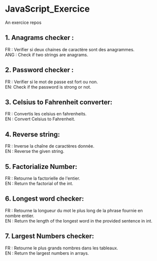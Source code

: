 # JavaScript_Exercice
An exercice repos

## 1. Anagrams checker :
FR :  Verifier si deux chaines de caractère sont des anagrammes.  
ANG : Check if two strings are anagrams.

## 2. Password checker :
FR : Verifier si le mot de passe est fort ou non.  
EN: Check if the password is strong or not. 

## 3. Celsius to Fahrenheit converter:
FR : Convertis les celsius en fahrenheits.  
EN : Convert Celsius to Fahrenheit.

## 4. Reverse string:
FR : Inverse la chaîne de caractères donnée.      
EN : Reverse the given string.

## 5. Factorialize Number:
FR : Retourne la factorielle de l'entier.      
EN : Return the factorial of the int. 

## 6. Longest word checker:
FR : Retourne la longueur du mot le plus long de la phrase fournie en nombre entier.       
EN : Return the length of the longest word in the provided sentence in int.  

## 7. Largest Numbers checker:
FR : Retourne le plus grands nombres dans les tableaux.       
EN : Return the largest numbers in arrays. 

